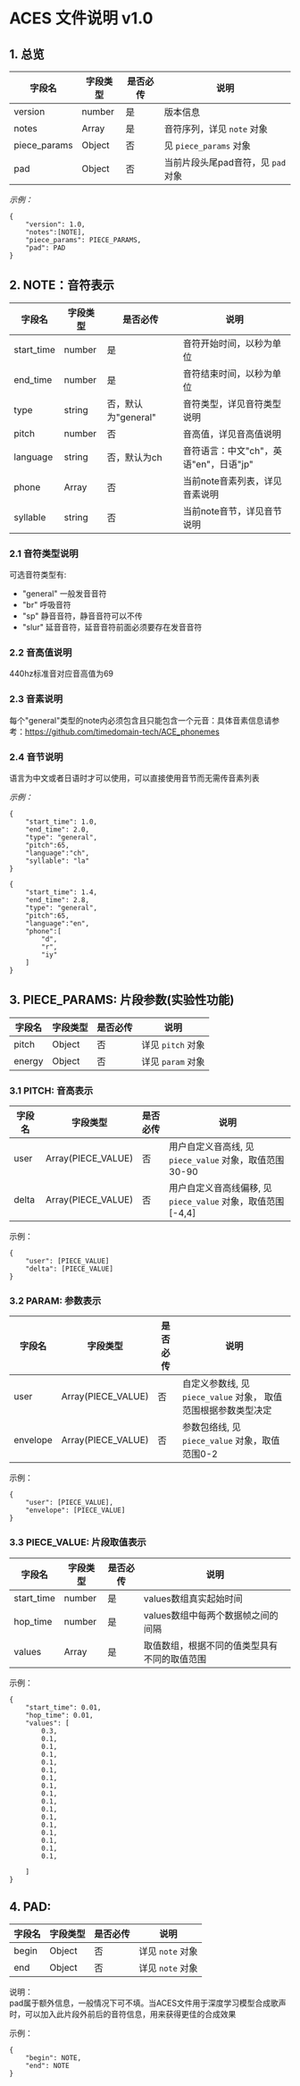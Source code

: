 # ACES 文件说明 v1.0

## 1. 总览

| 字段名          | 字段类型   | 是否必传 | 说明                     |
|--------------|--------|------|------------------------|
| version      | number | 是    | 版本信息                   |
| notes        | Array  | 是    | 音符序列，详见 `note` 对象      |
| piece_params | Object | 否    | 见 `piece_params` 对象    |
| pad          | Object | 否    | 当前片段头尾pad音符，见 `pad` 对象 |

*示例：*

```
{
    "version": 1.0, 
    "notes":[NOTE],
    "piece_params": PIECE_PARAMS,
    "pad": PAD
}
```

## 2. NOTE：音符表示

| 字段名        | 字段类型   | 是否必传           | 说明                        |
|------------|--------|----------------|---------------------------|
| start_time | number | 是              | 音符开始时间，以秒为单位              |
| end_time   | number | 是              | 音符结束时间，以秒为单位              |
| type       | string | 否，默认为"general" | 音符类型，详见音符类型说明             |
| pitch      | number | 否              | 音高值，详见音高值说明               |
| language   | string | 否，默认为ch        | 音符语言：中文"ch"，英语"en"，日语"jp" |
| phone      | Array  | 否              | 当前note音素列表，详见音素说明         |
| syllable   | string | 否              | 当前note音节，详见音节说明           |

### 2.1 音符类型说明

可选音符类型有:

+ "general"  一般发音音符
+ "br" 呼吸音符
+ "sp" 静音音符，静音音符可以不传
+ "slur" 延音音符，延音音符前面必须要存在发音音符

### 2.2 音高值说明

440hz标准音对应音高值为69

### 2.3 音素说明

每个"general"类型的note内必须包含且只能包含一个元音：具体音素信息请参考：https://github.com/timedomain-tech/ACE_phonemes

### 2.4 音节说明

语言为中文或者日语时才可以使用，可以直接使用音节而无需传音素列表

*示例：*

```
{
    "start_time": 1.0,
    "end_time": 2.0,
    "type": "general",
    "pitch":65,
    "language":"ch",
    "syllable": "la"
}
```

```
{
    "start_time": 1.4,
    "end_time": 2.8,
    "type": "general",
    "pitch":65,
    "language":"en",
    "phone":[
        "d",
        "r",
        "iy"
    ]
}
```

## 3. PIECE_PARAMS: 片段参数(实验性功能)

| 字段名    | 字段类型   | 是否必传 | 说明            |
|--------|--------|------|---------------|
| pitch  | Object | 否    | 详见 `pitch` 对象 |
| energy | Object | 否    | 详见 `param` 对象 |

### 3.1 PITCH: 音高表示

| 字段名   | 字段类型               | 是否必传 | 说明                                        |
|-------|--------------------|------|-------------------------------------------|
| user  | Array(PIECE_VALUE) | 否    | 用户自定义音高线, 见 `piece_value` 对象，取值范围30-90    |
| delta | Array(PIECE_VALUE) | 否    | 用户自定义音高线偏移, 见 `piece_value` 对象，取值范围[-4,4] |

示例：

```
{
    "user": [PIECE_VALUE]
    "delta": [PIECE_VALUE]
}
```

### 3.2 PARAM: 参数表示

| 字段名      | 字段类型                | 是否必传 | 说明                                       |
|----------|---------------------|------|------------------------------------------|
| user     | Array(PIECE_VALUE)  | 否    | 自定义参数线, 见 `piece_value` 对象， 取值范围根据参数类型决定 |
| envelope | Array(PIECE_VALUE)  | 否    | 参数包络线, 见 `piece_value` 对象，取值范围0-2        |

示例：

```
{
    "user": [PIECE_VALUE],
    "envelope": [PIECE_VALUE]
}
```

### 3.3 PIECE_VALUE: 片段取值表示

| 字段名              | 字段类型   | 是否必传 | 说明                           |
|------------------|--------|------|------------------------------|
| start_time       | number | 是    | values数组真实起始时间               |
| hop_time         | number | 是    | values数组中每两个数据帧之间的间隔         |
| values           | Array  | 是    | 取值数组，根据不同的值类型具有不同的取值范围       |

示例：

```
{
    "start_time": 0.01,
    "hop_time": 0.01,
    "values": [
        0.3,
        0.1,
        0.1,
        0.1,
        0.1,
        0.1,
        0.1,
        0.1,
        0.1,
        0.1,
        0.1,
        0.1,
        0.1,
        0.1,
        0.1,
        0.1,
        0.1,

    ]
}
```

## 4. PAD:

| 字段名   | 字段类型   | 是否必传 | 说明           |
|-------|--------|------|--------------|
| begin | Object | 否    | 详见 `note` 对象 |
| end   | Object | 否    | 详见 `note` 对象 |

说明：  
pad属于额外信息，一般情况下可不填。当ACES文件用于深度学习模型合成歌声时，可以加入此片段外前后的音符信息，用来获得更佳的合成效果

示例：

```
{
    "begin": NOTE,
    "end": NOTE
}
```